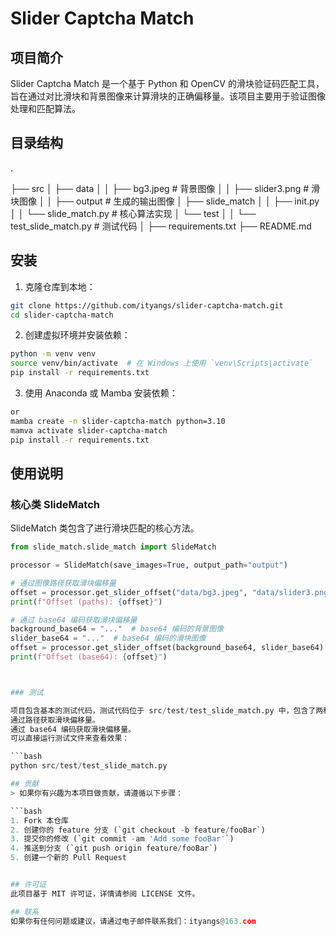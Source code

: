 # Slider Captcha Match

## 项目简介

Slider Captcha Match 是一个基于 Python 和 OpenCV 的滑块验证码匹配工具，旨在通过对比滑块和背景图像来计算滑块的正确偏移量。该项目主要用于验证图像处理和匹配算法。

## 目录结构

.

├── src
│ ├── data
│ │ ├── bg3.jpeg # 背景图像
│ │ ├── slider3.png # 滑块图像
│ │ ├── output # 生成的输出图像
│ ├── slide_match
│ │ ├── init.py
│ │ └── slide_match.py # 核心算法实现
│ └── test
│ │ └── test_slide_match.py # 测试代码
│ ├── requirements.txt
├── README.md


## 安装

1. 克隆仓库到本地：

```bash
git clone https://github.com/ityangs/slider-captcha-match.git
cd slider-captcha-match
```

2. 创建虚拟环境并安装依赖：
```bash
python -m venv venv
source venv/bin/activate  # 在 Windows 上使用 `venv\Scripts\activate`
pip install -r requirements.txt
```

3. 使用 Anaconda 或 Mamba 安装依赖：
```bash
or
mamba create -n slider-captcha-match python=3.10
mamva activate slider-captcha-match
pip install -r requirements.txt

```

## 使用说明

### 核心类 SlideMatch

SlideMatch 类包含了进行滑块匹配的核心方法。

```python
from slide_match.slide_match import SlideMatch

processor = SlideMatch(save_images=True, output_path="output")

# 通过图像路径获取滑块偏移量
offset = processor.get_slider_offset("data/bg3.jpeg", "data/slider3.png")
print(f"Offset (paths): {offset}")

# 通过 base64 编码获取滑块偏移量
background_base64 = "..."  # base64 编码的背景图像
slider_base64 = "..."  # base64 编码的滑块图像
offset = processor.get_slider_offset(background_base64, slider_base64)
print(f"Offset (base64): {offset}")



### 测试

项目包含基本的测试代码，测试代码位于 src/test/test_slide_match.py 中，包含了两种测试方法：
通过路径获取滑块偏移量。
通过 base64 编码获取滑块偏移量。
可以直接运行测试文件来查看效果：

```bash
python src/test/test_slide_match.py

## 贡献
> 如果你有兴趣为本项目做贡献，请遵循以下步骤：

```bash
1. Fork 本仓库
2. 创建你的 feature 分支 (`git checkout -b feature/fooBar`)
3. 提交你的修改 (`git commit -am 'Add some fooBar'`)
4. 推送到分支 (`git push origin feature/fooBar`)
5. 创建一个新的 Pull Request


## 许可证
此项目基于 MIT 许可证，详情请参阅 LICENSE 文件。

## 联系
如果你有任何问题或建议，请通过电子邮件联系我们：ityangs@163.com